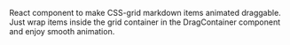 React component to make CSS-grid markdown items animated draggable.
Just wrap items inside the grid container in the DragContainer component and enjoy 
smooth animation.

